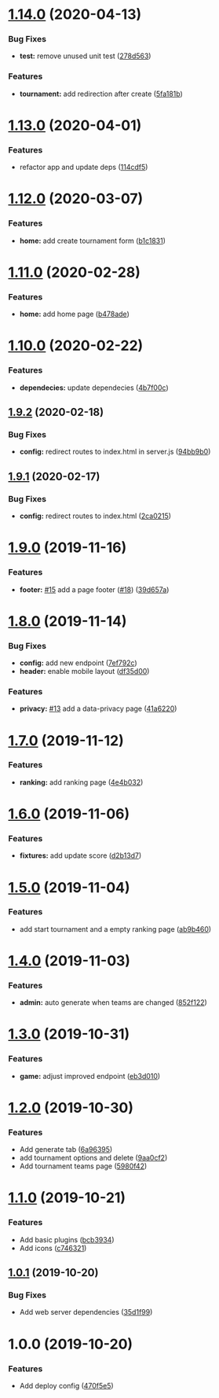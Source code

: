 # [1.14.0](https://github.com/copa-ch/copa-frontend/compare/v1.13.0...v1.14.0) (2020-04-13)


### Bug Fixes

* **test:** remove unused unit test ([278d563](https://github.com/copa-ch/copa-frontend/commit/278d563db4d89e0a21574cbfd47e26418e30a2f8))


### Features

* **tournament:** add redirection after create ([5fa181b](https://github.com/copa-ch/copa-frontend/commit/5fa181b8e0a661d900e30254dac8a6a4cbe98eb7))

# [1.13.0](https://github.com/copa-ch/copa-frontend/compare/v1.12.0...v1.13.0) (2020-04-01)


### Features

* refactor app and update deps ([114cdf5](https://github.com/copa-ch/copa-frontend/commit/114cdf5f4f6fd192defdbc8aa0a963d902c7ba97))

# [1.12.0](https://github.com/copa-ch/copa-frontend/compare/v1.11.0...v1.12.0) (2020-03-07)


### Features

* **home:** add create tournament form ([b1c1831](https://github.com/copa-ch/copa-frontend/commit/b1c18315ad16755f69e45b4edb52c7065ce43b81))

# [1.11.0](https://github.com/copa-ch/copa-frontend/compare/v1.10.0...v1.11.0) (2020-02-28)


### Features

* **home:** add home page ([b478ade](https://github.com/copa-ch/copa-frontend/commit/b478ade3438a2cbbf52349f218df80bb80cfc8cc))

# [1.10.0](https://github.com/hirsch88/copa-app/compare/v1.9.2...v1.10.0) (2020-02-22)


### Features

* **dependecies:** update dependecies ([4b7f00c](https://github.com/hirsch88/copa-app/commit/4b7f00c1b168fb323d95bbb6a18f06516583a9b6))

## [1.9.2](https://github.com/hirsch88/copa-app/compare/v1.9.1...v1.9.2) (2020-02-18)


### Bug Fixes

* **config:** redirect routes to index.html in server.js ([94bb9b0](https://github.com/hirsch88/copa-app/commit/94bb9b0f50bb6d0dfbac11c43f74c7796d0a2f30))

## [1.9.1](https://github.com/hirsch88/copa-app/compare/v1.9.0...v1.9.1) (2020-02-17)


### Bug Fixes

* **config:** redirect routes to index.html ([2ca0215](https://github.com/hirsch88/copa-app/commit/2ca021540e4e9ebd345195d5ae270417e5a9c451))

# [1.9.0](https://github.com/hirsch88/copa-app/compare/v1.8.0...v1.9.0) (2019-11-16)


### Features

* **footer:** [#15](https://github.com/hirsch88/copa-app/issues/15) add a page footer ([#18](https://github.com/hirsch88/copa-app/issues/18)) ([39d657a](https://github.com/hirsch88/copa-app/commit/39d657a44182493f5a216185b78107e68184defd))

# [1.8.0](https://github.com/hirsch88/copa-app/compare/v1.7.0...v1.8.0) (2019-11-14)


### Bug Fixes

* **config:** add new endpoint ([7ef792c](https://github.com/hirsch88/copa-app/commit/7ef792c24e9ac080222b506cb8d5c1ac139dbd99))
* **header:** enable mobile layout ([df35d00](https://github.com/hirsch88/copa-app/commit/df35d0002826e47ed561d57bc6451e00af51ada5))


### Features

* **privacy:** [#13](https://github.com/hirsch88/copa-app/issues/13) add a data-privacy page ([41a6220](https://github.com/hirsch88/copa-app/commit/41a6220708251cac5b8dc3f02ba3b6b8b521b244))

# [1.7.0](https://github.com/hirsch88/copa-app/compare/v1.6.0...v1.7.0) (2019-11-12)


### Features

* **ranking:** add ranking page ([4e4b032](https://github.com/hirsch88/copa-app/commit/4e4b0321a0f04197af06cd548556b7d63820ad3e))

# [1.6.0](https://github.com/hirsch88/copa-app/compare/v1.5.0...v1.6.0) (2019-11-06)


### Features

* **fixtures:** add update score ([d2b13d7](https://github.com/hirsch88/copa-app/commit/d2b13d7a43c86e3933e441147b67d9d8cd027da9))

# [1.5.0](https://github.com/hirsch88/copa-app/compare/v1.4.0...v1.5.0) (2019-11-04)


### Features

* add start tournament and a empty ranking page ([ab9b460](https://github.com/hirsch88/copa-app/commit/ab9b460fe8eddf5947265361c6bd670a50b5aea1))

# [1.4.0](https://github.com/hirsch88/copa-app/compare/v1.3.0...v1.4.0) (2019-11-03)


### Features

* **admin:** auto generate when teams are changed ([852f122](https://github.com/hirsch88/copa-app/commit/852f122e2272c75a8b820fd6d2b56eacb7c8956b))

# [1.3.0](https://github.com/hirsch88/copa-app/compare/v1.2.0...v1.3.0) (2019-10-31)


### Features

* **game:** adjust improved endpoint ([eb3d010](https://github.com/hirsch88/copa-app/commit/eb3d010677a4be0bfb8578cdf6d177f20f2c0830))

# [1.2.0](https://github.com/hirsch88/copa-app/compare/v1.1.0...v1.2.0) (2019-10-30)


### Features

* Add generate tab ([6a96395](https://github.com/hirsch88/copa-app/commit/6a963955dad515febb90632c1078e84fbc747f60))
* add tournament options and delete ([9aa0cf2](https://github.com/hirsch88/copa-app/commit/9aa0cf2ff903768b3d9893e15c729791eaabccc4))
* Add tournament teams page ([5980f42](https://github.com/hirsch88/copa-app/commit/5980f422c32f506c6b4cb978547c7df2a04b631e))

# [1.1.0](https://github.com/hirsch88/copa-app/compare/v1.0.1...v1.1.0) (2019-10-21)


### Features

* Add basic plugins ([bcb3934](https://github.com/hirsch88/copa-app/commit/bcb3934ba911e14c5a57a7c456455b2cdf26908b))
* Add icons ([c746321](https://github.com/hirsch88/copa-app/commit/c74632195a255c7aec8db8960111018ce2b47a18))

## [1.0.1](https://github.com/hirsch88/copa-app/compare/v1.0.0...v1.0.1) (2019-10-20)


### Bug Fixes

* Add web server dependencies ([35d1f99](https://github.com/hirsch88/copa-app/commit/35d1f99bbe8e77219fdcf15333b75c32dfc616c7))

# 1.0.0 (2019-10-20)


### Features

* Add deploy config ([470f5e5](https://github.com/hirsch88/copa-app/commit/470f5e536accebf3978d8612adfdd7d301b61cb1))
